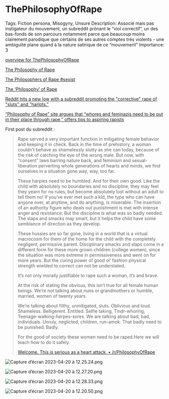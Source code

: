 # ThePhilosophyOfRape

Tags: Fiction persona, Misogyny, Unsure
Description: Associé mais pas instigateur du mouvement, un subreddit prônant le “viol correctif”, un des bas-fonds de son parcours notamment parce que beaucoup moins clairement parodique que certains de ses autres comptes très violents - une ambiguïté plane quand à la nature satirique de ce “mouvement” 
Importance: 3

[overview for ThePhilosophyOfRape](https://web.archive.org/web/20150427081602/https://www.reddit.com/user/ThePhilosophyOfRape)

[The Philosophy of Rape](https://web.archive.org/web/20150611052139/https://philosophyofrape.wordpress.com/)

[The Philosophers of Rape #sexist](https://fstdt.com/2$D5)

[The ‘Philosophy’ of Rape](https://www.splcenter.org/fighting-hate/intelligence-report/2015/‘philosophy’-rape)

[Reddit hits a new low with a subreddit promoting the "corrective" rape of "sluts" and "harlots."](https://www.wehuntedthemammoth.com/2014/10/01/reddit-hits-a-new-low-with-a-subreddit-promoting-the-corrective-rape-of-sluts-and-harlots/)

[“Philosophy of Rape” site argues that “whores and feminazis need to be put in their place through rape,” offers tips to aspiring rapists](https://www.wehuntedthemammoth.com/2015/06/05/philosophy-of-rape-site-argues-that-whores-and-feminazis-need-to-be-put-in-their-place-through-rape-offers-tips-to-aspiring-rapists/)

First post du subreddit :

> Rape served a very important function in mitigating female behavior and keeping it in check. Back in the time of prehistory, a woman couldn’t behave as shamelessly slutty as she can today, because of the risk of catching the eye of the wrong male. But now, with “consent” laws barring nature back, and feminism and sexual-liberation perverting whole generations of hearts and minds, we find ourselves in a situation gone way, way, too far.
> 
> 
> These harpies need to be humbled. And for their own good. Like the child with absolutely no boundaries and no discipline, they may feel they yearn for no rules, but become absolutely lost without an adult to tell them no! If you’ve ever met such a kid, the type who can have anyone over, at anytime, and do anything, is miserable. The insertion of an authority figure who deals out punishment is met with intense anger and resistance. But the discipline is what was so badly needed. The slaps and smacks may smart, but it helps the child have some semblance of direction as they develop.
> 
> These hussies are so far gone, living in a world that is a virtual macrocosm for them of the home for the child with the completely negligent, permissive parent. Disciplinary smacks and slaps come in a different form for these more grown children (college women), since the situation was more extreme in permissiveness and went on for more years. But the curing power of good ol’ fashion physical strength wielded to correct can not be understated.
> 
> It’s not only morally justifiable to rape such a woman, it’s and brave.
> 
> At the risk of stating the obvious, this isn’t true for all female human beings. We’re not talking about nuns or grandmothers or humble, married, women of twenty years.
> 
> We’re talking about filthy, unmitigated, sluts. Oblivious and loud. Shameless. Belligerent. Entitled. Selfie taking, Tindr-whoring, Teenage-walking-herpes-sores. We are talking about bad, bad, individuals. Unruly, neglicted, children, run-amok. That badly need to be punished. Badly.
> 
> For the good of society these women need to be raped.Here we will teach how to do it safely.
> 
> [Welcome. This is serious as a heart attack. • /r/PhilosophyOfRape](https://web.archive.org/web/20150320161006/https://www.reddit.com/r/PhilosophyOfRape/comments/2hofxe/welcome_this_is_serious_as_a_heart_attack/?sort=new)
> 

![Capture d’écran 2023-04-20 à 12.25.24.png](ThePhilosophyOfRape%20b57152ca2c1a4d588052a230a8ac2a80/Capture_decran_2023-04-20_a_12.25.24.png)

![Capture d’écran 2023-04-20 à 12.27.20.png](ThePhilosophyOfRape%20b57152ca2c1a4d588052a230a8ac2a80/Capture_decran_2023-04-20_a_12.27.20.png)

![Capture d’écran 2023-04-20 à 12.28.33.png](ThePhilosophyOfRape%20b57152ca2c1a4d588052a230a8ac2a80/Capture_decran_2023-04-20_a_12.28.33.png)

![Capture d’écran 2023-04-20 à 12.20.50.png](ThePhilosophyOfRape%20b57152ca2c1a4d588052a230a8ac2a80/Capture_decran_2023-04-20_a_12.20.50.png)